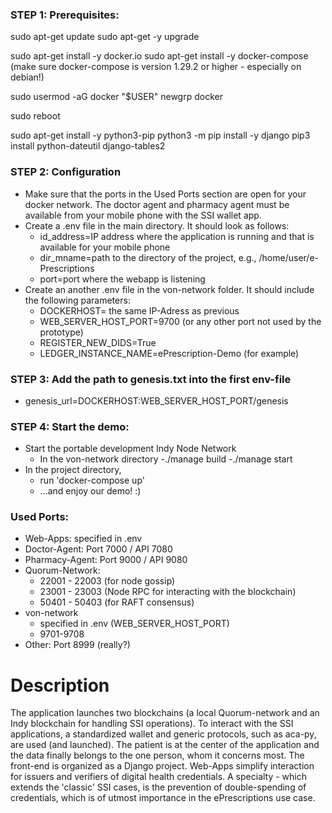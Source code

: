 ### STEP 1: Prerequisites: ###
sudo apt-get update
sudo apt-get -y upgrade

sudo apt-get install -y docker.io
sudo apt-get install -y docker-compose (make sure docker-compose is version 1.29.2 or higher - especially on debian!)

sudo usermod -aG docker "$USER"
newgrp docker

sudo reboot

sudo apt-get install -y python3-pip
python3 -m pip install -y django
pip3 install python-dateutil django-tables2

### STEP 2: Configuration

- Make sure that the ports in the Used Ports section are open for your docker network.
  The doctor agent and pharmacy agent must be available from your mobile phone with the SSI wallet app.   
- Create a .env file in the main directory. It should look as follows:
  + id_address=IP address where the application is running and that is available for your mobile phone
  + dir_mname=path to the directory of the project, e.g., /home/user/e-Prescriptions
  + port=port where the webapp is listening
- Create an another .env file in the von-network folder. It should include the following parameters:
  + DOCKERHOST= the same IP-Adress as previous
  + WEB_SERVER_HOST_PORT=9700 (or any other port not used by the prototype)
  + REGISTER_NEW_DIDS=True
  + LEDGER_INSTANCE_NAME=ePrescription-Demo (for example)

### STEP 3: Add the path to genesis.txt into the first env-file
- genesis_url=DOCKERHOST:WEB_SERVER_HOST_PORT/genesis

### STEP 4: Start the demo: ###
- Start the portable development Indy Node Network
  - In the von-network directory
    -./manage build
    -./manage start
- In the project directory,
    - run 'docker-compose up'
    - ...and enjoy our demo! :)



### Used Ports:
- Web-Apps: specified in .env
- Doctor-Agent: Port 7000 / API 7080
- Pharmacy-Agent: Port 9000 / API 9080
- Quorum-Network:
  + 22001 - 22003 (for node gossip)
  + 23001 - 23003 (Node RPC for interacting with the blockchain)
  + 50401 - 50403 (for RAFT consensus)
- von-network
  + specified in .env (WEB_SERVER_HOST_PORT)
  + 9701-9708
- Other: Port 8999 (really?)

# Description
The application launches two blockchains (a local Quorum-network and an Indy blockchain for handling SSI operations).
To interact with the SSI applications, a standardized wallet and generic protocols, such as aca-py, are used (and launched).
The patient is at the center of the application and the data finally belongs to the one person, whom it concerns most.
The front-end is organized as a Django project. Web-Apps simplify interaction for issuers and verifiers of digital health credentials.
A specialty - which extends the 'classic' SSI cases, is the prevention of double-spending of credentials, which is of utmost importance in the ePrescriptions use case. 
